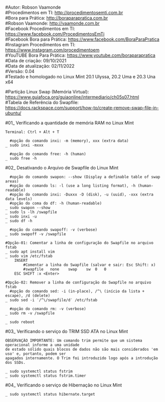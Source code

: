 #Autor: Robson Vaamonde<br>
#Procedimentos em TI: http://procedimentosemti.com.br<br>
#Bora para Prática: http://boraparapratica.com.br<br>
#Robson Vaamonde: http://vaamonde.com.br<br>
#Facebook Procedimentos em TI: https://www.facebook.com/ProcedimentosEmTi<br>
#Facebook Bora para Prática: https://www.facebook.com/BoraParaPratica<br>
#Instagram Procedimentos em TI: https://www.instagram.com/procedimentoem<br>
#YouTUBE Bora Para Prática: https://www.youtube.com/boraparapratica<br>
#Data de criação: 09/10/2021<br>
#Data de atualização: 02/11/2022<br>
#Versão: 0.04<br>
#Testado e homologado no Linux Mint 20.1 Ulyssa, 20.2 Uma e 20.3 Una x64

#Partição Linux Swap (Memória Virtual): https://www.guiafoca.org/guiaonline/intermediario/ch05s07.html<br>
#Tabela de Referência do Swapfile: https://docs.rackspace.com/support/how-to/create-remove-swap-file-in-ubuntu/

#01_ Verificando a quantidade de memória RAM no Linux Mint

	Terminal: Ctrl + Alt + T

	  #opção do comando inxi: -m (memory), xxx (extra data)
	_ sudo inxi -mxxx
	
	  #opção do comando free: -h (human)
	_ sudo free -h

#02_ Desativando o Arquivo de Swapfile do Linux Mint

	  #opção do comando swapon: --show (Display a definable table of swap areas)
	  #opção do comando ls: -l (use a long listing format), -h (human-readable)
	  #opção do comando inxi: -Duxxx -D (disk), -u (uuid), -xxx (extra data levels)
	  #opção do coma do df: -h (human-readable)
	_ sudo swapon --show
	_ sudo ls -lh /swapfile
	_ sudo inxi -u
	_ sudo df -h

	  #opção do comando swapoff: -v (verbose)
	_ sudo swapoff -v /swapfile

	#Opção-01: Comentar a linha de configuração do Swapfile no arquivo fstab
	_ sudo apt install vim
	_ sudo vim /etc/fstab
		INSERT
			#Comentar a linha do Swapfile (salvar e sair: Esc Shift: x)
			#swapfile	none	swap	sw	0	0
		ESC SHIFT :x <Enter>
	
	#Opção-02: Remover a linha de configuração do Swapfile no arquivo fstab
	  #opção do comando sed: -i (in-place), /^\ (início da lista + escape), /d (delete)
	_ sudo sed -i ′/^\/swapfile/d′ /etc/fstab

	  #opção do comando rm: -v (verbose)
	_ sudo rm -v /swapfile 

	_ sudo reboot

#03_ Verificando o serviço do TRIM SSD ATA no Linux Mint

	OBSERVAÇÃO IMPORTANTE: Um comando trim permite que um sistema operacional informe a uma	unidade 
	de estado sólido quais blocos de dados não são mais considerados 'em uso' e, portanto, podem ser 
	apagados internamente. O Trim foi introduzido logo após a introdução dos SSDs.
	
	_ sudo systemctl status fstrim
	_ sudo systemctl status fstrim.timer

#04_ Verificando o serviço de Hibernação no Linux Mint	

	_ sudo systemctl status hibernate.target